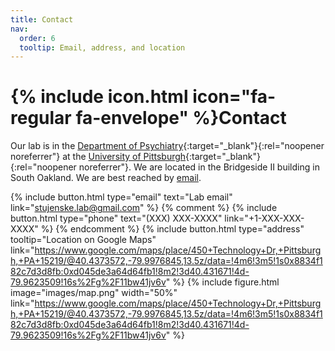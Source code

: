 ```yaml
---
title: Contact
nav:
  order: 6
  tooltip: Email, address, and location
---
```


# {% include icon.html icon="fa-regular fa-envelope" %}Contact

Our lab is in the [Department of Psychiatry](https://www.psychiatry.pitt.edu/){:target="_blank"}{:rel="noopener noreferrer"} at the [University of Pittsburgh](https://www.medschool.pitt.edu/){:target="_blank"}{:rel="noopener noreferrer"}. We are located in the Bridgeside II building in South Oakland. We are best reached by [email](stujenske.lab@gmail.com).

{%
  include button.html
  type="email"
  text="Lab email"
  link="stujenske.lab@gmail.com"
%}
{% comment %}
{%
  include button.html
  type="phone"
  text="(XXX) XXX-XXXX"
  link="+1-XXX-XXX-XXXX"
%}
{% endcomment %}
{%
  include button.html
  type="address"
  tooltip="Location on Google Maps"
  link="https://www.google.com/maps/place/450+Technology+Dr,+Pittsburgh,+PA+15219/@40.4373572,-79.9976845,13.5z/data=!4m6!3m5!1s0x8834f182c7d3d8fb:0xd045de3a64d64fb1!8m2!3d40.431671!4d-79.9623509!16s%2Fg%2F11bw41jv6v"
%}
{%
  include figure.html
  image="images/map.png"
  width="50%"
  link="https://www.google.com/maps/place/450+Technology+Dr,+Pittsburgh,+PA+15219/@40.4373572,-79.9976845,13.5z/data=!4m6!3m5!1s0x8834f182c7d3d8fb:0xd045de3a64d64fb1!8m2!3d40.431671!4d-79.9623509!16s%2Fg%2F11bw41jv6v"
%}